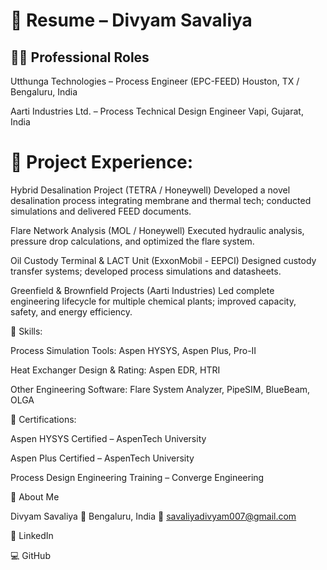 
# 📄 Resume – Divyam Savaliya

## 👨‍🔬  Professional Roles

Utthunga Technologies – Process Engineer (EPC-FEED)
Houston, TX / Bengaluru, India

Aarti Industries Ltd. – Process Technical Design Engineer
Vapi, Gujarat, India

# 💼 Project Experience:
 
Hybrid Desalination Project (TETRA / Honeywell)
Developed a novel desalination process integrating membrane and thermal tech; conducted simulations and delivered FEED documents.

Flare Network Analysis (MOL / Honeywell)
Executed hydraulic analysis, pressure drop calculations, and optimized the flare system.

Oil Custody Terminal & LACT Unit (ExxonMobil - EEPCI)
Designed custody transfer systems; developed process simulations and datasheets.

Greenfield & Brownfield Projects (Aarti Industries)
Led complete engineering lifecycle for multiple chemical plants; improved capacity, safety, and energy efficiency.

🧰 Skills:

Process Simulation Tools: Aspen HYSYS, Aspen Plus, Pro-II

Heat Exchanger Design & Rating: Aspen EDR, HTRI

Other Engineering Software: Flare System Analyzer, PipeSIM, BlueBeam, OLGA

📜 Certifications:

Aspen HYSYS Certified – AspenTech University

Aspen Plus Certified – AspenTech University

Process Design Engineering Training – Converge Engineering

🙋 About Me

Divyam Savaliya
📍 Bengaluru, India
📧 savaliyadivyam007@gmail.com

🔗 LinkedIn

💻 GitHub
